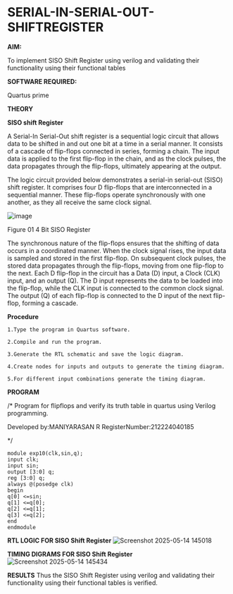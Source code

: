 # SERIAL-IN-SERIAL-OUT-SHIFTREGISTER

**AIM:**

To implement  SISO Shift Register using verilog and validating their functionality using their functional tables

**SOFTWARE REQUIRED:**

Quartus prime

**THEORY**

**SISO shift Register**

A Serial-In Serial-Out shift register is a sequential logic circuit that allows data to be shifted in and out one bit at a time in a serial manner. It consists of a cascade of flip-flops connected in series, forming a chain. The input data is applied to the first flip-flop in the chain, and as the clock pulses, the data propagates through the flip-flops, ultimately appearing at the output.

The logic circuit provided below demonstrates a serial-in serial-out (SISO) shift register. It comprises four D flip-flops that are interconnected in a sequential manner. These flip-flops operate synchronously with one another, as they all receive the same clock signal.

![image](https://github.com/naavaneetha/SERIAL-IN-SERIAL-OUT-SHIFTREGISTER/assets/154305477/e81c4072-37f9-46c6-8145-566764b74c3a)

Figure 01 4 Bit SISO Register

The synchronous nature of the flip-flops ensures that the shifting of data occurs in a coordinated manner. When the clock signal rises, the input data is sampled and stored in the first flip-flop. On subsequent clock pulses, the stored data propagates through the flip-flops, moving from one flip-flop to the next.
Each D flip-flop in the circuit has a Data (D) input, a Clock (CLK) input, and an output (Q). The D input represents the data to be loaded into the flip-flop, while the CLK input is connected to the common clock signal. The output (Q) of each flip-flop is connected to the D input of the next flip-flop, forming a cascade.

**Procedure**
```
1.Type the program in Quartus software.

2.Compile and run the program.

3.Generate the RTL schematic and save the logic diagram.

4.Create nodes for inputs and outputs to generate the timing diagram.

5.For different input combinations generate the timing diagram.
```

**PROGRAM**

/* Program for flipflops and verify its truth table in quartus using Verilog programming.

Developed by:MANIYARASAN R RegisterNumber:212224040185

*/
```
module exp10(clk,sin,q);
input clk;
input sin;
output [3:0] q;
reg [3:0] q;
always @(posedge clk)
begin 
q[0] <=sin;
q[1] <=q[0];
q[2] <=q[1];
q[3] <=q[2];
end 
endmodule
```

**RTL LOGIC FOR SISO Shift Register**
![Screenshot 2025-05-14 145018](https://github.com/user-attachments/assets/5fdfb6f2-c07b-40e9-9999-e1ac549ab897)

**TIMING DIGRAMS FOR SISO Shift Register**
![Screenshot 2025-05-14 145434](https://github.com/user-attachments/assets/57309906-bc42-437b-a5e5-4de82c83f40e)

**RESULTS**
Thus the SISO Shift Register using verilog and validating their functionality using their functional tables is verified.
